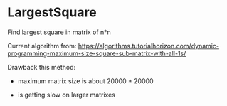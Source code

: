 # LargestSquare

Find largest square in matrix of n*n

Current algorithm from: https://algorithms.tutorialhorizon.com/dynamic-programming-maximum-size-square-sub-matrix-with-all-1s/

Drawback this method:

- maximum matrix size is about 20000 * 20000

- is getting slow on larger matrixes
